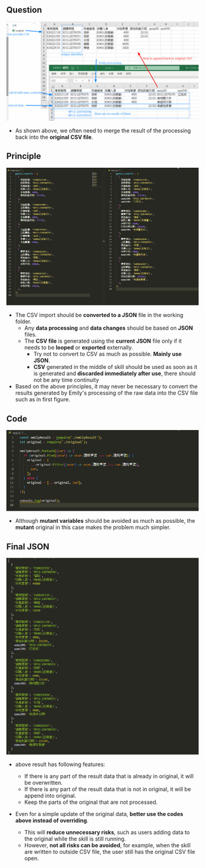 ## **Question**

![Alt original and result](pic/bandicam%202022-10-29%2023-06-05-341.jpg)

- As shown above, we often need to merge the result of the processing back into the **original CSV file**.

## **Principle**

![Alt json](pic/bandicam%202022-10-29%2023-19-32-640.jpg)

- The CSV import should be **converted to a JSON** file in the working folder.
  - Any **data processing** and **data changes** should be based on **JSON** files.
  - The **CSV file** is generated using the **current JSON** file only if it needs to be **looped** or **exported** externally.
    - Try not to convert to CSV as much as possible. **Mainly use JSON**.
    - **CSV** generated in the middle of skill should be used as soon as it is generated and **discarded immediately after use**, there should not be any time continuity
- Based on the above principles, it may never be necessary to convert the results generated by Emily's processing of the raw data into the CSV file such as in first figure.

## **Code**

![Alt code](pic/bandicam%202022-10-29%2023-57-09-829.jpg)

- Although **mutant variables** should be avoided as much as possible, the **mutant** original in this case makes the problem much simpler.

## **Final JSON**

![Alt json result](pic/bandicam%202022-10-29%2023-57-31-794.jpg)

- above result has following features:

  - If there is any part of the result data that is already in original, it will be overwritten.
  - If there is any part of the result data that is not in original, it will be append into original.
  - Keep the parts of the original that are not processed.

- Even for a simple update of the original data, **better use the codes above instead of overriding**.
  - This will **reduce unnecessary risks**, such as users adding data to the original while the skill is still running.
  - However, **not all risks can be avoided**, for example, when the skill are written to outside CSV file, the user still has the original CSV file open.
